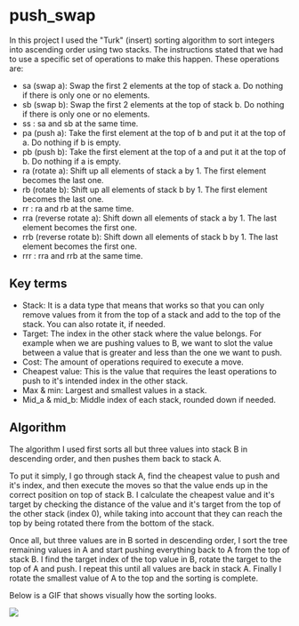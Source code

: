 # push_swap
In this project I used the "Turk" (insert) sorting algorithm to sort integers into ascending order
using two stacks. The instructions stated that we had to use a specific set of operations to make
this happen. These operations are:

- sa (swap a): Swap the first 2 elements at the top of stack a. Do nothing if there is only one or no elements.
- sb (swap b): Swap the first 2 elements at the top of stack b. Do nothing if there is only one or no elements.
- ss : sa and sb at the same time.
- pa (push a): Take the first element at the top of b and put it at the top of a. Do nothing if b is empty.
- pb (push b): Take the first element at the top of a and put it at the top of b. Do nothing if a is empty.
- ra (rotate a): Shift up all elements of stack a by 1. The first element becomes the last one.
- rb (rotate b): Shift up all elements of stack b by 1. The first element becomes the last one.
- rr : ra and rb at the same time.
- rra (reverse rotate a): Shift down all elements of stack a by 1. The last element becomes the first one.
- rrb (reverse rotate b): Shift down all elements of stack b by 1. The last element becomes the first one.
- rrr : rra and rrb at the same time.

## Key terms

- Stack: It is a data type that means that works so that you can only remove values from it from the
  top of a stack and add to the top of the stack. You can also rotate it, if needed.
- Target: The index in the other stack where the value belongs. For example when we are pushing
  values to B, we want to slot the value between a value that is greater and less than the one we
  want to push. 
- Cost: The amount of operations required to execute a move.
- Cheapest value: This is the value that requires the least operations to push to it's intended
  index in the other stack.
- Max & min: Largest and smallest values in a stack.
- Mid_a & mid_b: Middle index of each stack, rounded down if needed.

## Algorithm

The algorithm I used first sorts all but three values into stack B in descending order, and then
pushes them back to stack A.

To put it simply, I go through stack A, find the cheapest value to push and it's index, and then
execute the moves so that the value ends up in the correct position on top of stack B. I calculate
the cheapest value and it's target by checking the distance of the value and it's target from the
top of the other stack (index 0), while taking into account that they can reach the top by being
rotated there from the bottom of the stack.

Once all, but three values are in B sorted in descending order, I sort the tree remaining values in
A and start pushing everything back to A from the top of stack B. I find the target index of the top
value in B, rotate the target to the top of A and push. I repeat this until all values are back in
stack A. Finally I rotate the smallest value of A to the top and the sorting is complete.

Below is a GIF that shows visually how the sorting looks.

![](push_swap/visualize_push_swap.gif)
